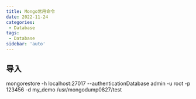 ```yaml
---
title: Mongo常用命令
date: 2022-11-24
categories:
 - Database
tags:
 - Database
sidebar: 'auto'
---
```



## 导入
mongorestore -h localhost:27017 --authenticationDatabase admin -u root -p 123456 -d my_demo /usr/mongodump0827/test